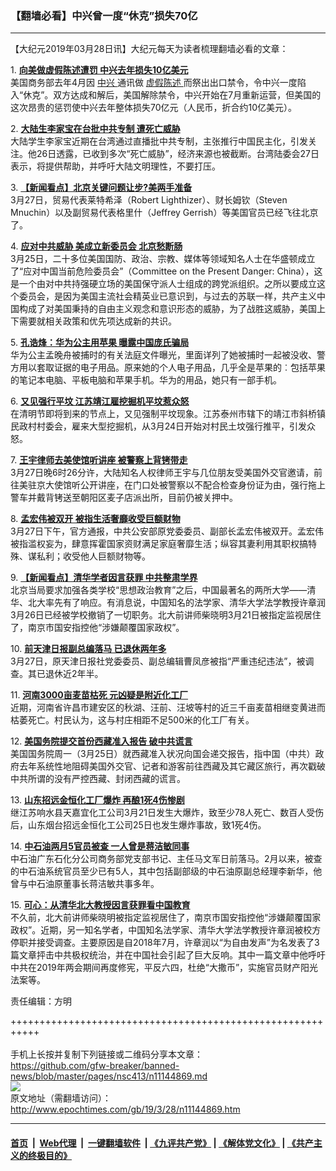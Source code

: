 ### 【翻墙必看】中兴曾一度“休克”损失70亿
------------------------

<p>
 【大纪元2019年03月28日讯】大纪元每天为读者梳理翻墙必看的文章：
</p>
<p>
 1.
 <b>
  <a href="http://www.epochtimes.com/gb/19/3/27/n11144356.htm" rel="noopener noreferrer" target="_blank">
   向美做虚假陈述遭罚 中兴去年损失10亿美元
  </a>
 </b>
 <br/>
 美国商务部去年4月因
 <a href="http://www.epochtimes.com/gb/tag/%E4%B8%AD%E5%85%B4.html">
  中兴
 </a>
 通讯做
 <a href="http://www.epochtimes.com/gb/tag/%E8%99%9A%E5%81%87%E9%99%88%E8%BF%B0.html">
  虚假陈述
 </a>
 而祭出出口禁令，令中兴一度陷入“休克”。双方达成和解后，美国解除禁令，中兴开始在7月重新运营，但美国的这次昂贵的惩罚使中兴去年整体损失70亿元（人民币，折合约10亿美元）。
</p>
<p>
 2.
 <b>
  <a href="http://www.epochtimes.com/gb/19/3/27/n11144195.htm" rel="noopener noreferrer" target="_blank">
   大陆生李家宝在台批中共专制 遭死亡威胁
  </a>
 </b>
 <br/>
 大陆学生李家宝近期在台湾通过直播批中共专制，主张推行中国民主化，引发关注。他26日透露，已收到多次“死亡威胁”，经济来源也被截断。台湾陆委会27日表示，将提供帮助，并呼吁大陆文明理性，不要打压。
</p>
<p>
 3.
 <b>
  <a href="http://www.epochtimes.com/gb/19/3/27/n11144291.htm" rel="noopener noreferrer" target="_blank">
   【新闻看点】北京关键问题让步?美两手准备
  </a>
 </b>
 <br/>
 3月27日，贸易代表莱特希泽（Robert Lighthizer）、财长姆钦（Steven Mnuchin）以及副贸易代表格里什（Jeffrey Gerrish）等美国官员已经飞往北京了。
</p>
<p>
 4.
 <b>
  <a href="http://www.epochtimes.com/gb/19/3/27/n11144460.htm" rel="noopener noreferrer" target="_blank">
   应对中共威胁 美成立新委员会 北京愁断肠
  </a>
 </b>
 <br/>
 3月25日，二十多位美国国防、政治、宗教、媒体等领域知名人士在华盛顿成立了“应对中国当前危险委员会”（Committee on the Present Danger: China），这是一个由对中共持强硬立场的美国保守派人士组成的跨党派组织。之所以要成立这个委员会，是因为美国主流社会精英业已意识到，与过去的苏联一样，共产主义中国构成了对美国秉持的自由主义观念和意识形态的威胁，为了战胜这威胁，美国上下需要就相关政策和优先项达成新的共识。
</p>
<p>
 5.
 <b>
  <a href="http://www.epochtimes.com/gb/19/3/27/n11144419.htm" rel="noopener noreferrer" target="_blank">
   孔诰烽：华为公主用苹果 曝露中国庞氏骗局
  </a>
 </b>
 <br/>
 华为公主孟晚舟被捕时的有关法庭文件曝光，里面详列了她被捕时一起被没收、警方用以套取证据的电子用品。原来她的个人电子用品，几乎全是苹果的︰包括苹果的笔记本电脑、平板电脑和苹果手机。华为的用品，她只有一部手机。
</p>
<p>
 6.
 <b>
  <a href="http://www.epochtimes.com/gb/19/3/27/n11144162.htm" rel="noopener noreferrer" target="_blank">
   又见强行平坟 江苏靖江雇挖掘机平坟惹众怒
  </a>
 </b>
 <br/>
 在清明节即将到来的节点上，又见强制平坟现象。江苏泰州市辖下的靖江市斜桥镇民政村村委会，雇来大型挖掘机，从3月24日开始对村民土坟强行推平，引发众怒。
</p>
<p>
 7.
 <b>
  <a href="http://www.epochtimes.com/gb/19/3/27/n11143893.htm" rel="noopener noreferrer" target="_blank">
   王宇律师去美使馆听讲座 被警察上背铐带走
  </a>
 </b>
 <br/>
 3月27日晚6时26分许，大陆知名人权律师王宇与几位朋友受美国外交官邀请，前往美驻京大使馆听公开讲座，在门口处被警察以不配合检查身份证为由，强行拖上警车并戴背铐送至朝阳区麦子店派出所，目前仍被关押中。
</p>
<p>
 8.
 <b>
  <a href="http://www.epochtimes.com/gb/19/3/27/n11143448.htm" rel="noopener noreferrer" target="_blank">
   孟宏伟被双开 被指生活奢靡收受巨额财物
  </a>
 </b>
 <br/>
 3月27日下午，官方通报，中共公安部原党委委员、副部长孟宏伟被双开。孟宏伟被指滥权妄为，肆意挥霍国家资财满足家庭奢靡生活；纵容其妻利用其职权搞特殊、谋私利；收受他人巨额财物等。
</p>
<p>
 9.
 <b>
  <a href="http://www.epochtimes.com/gb/19/3/27/n11143989.htm" rel="noopener noreferrer" target="_blank">
   【新闻看点】清华学者因言获罪 中共整肃学界
  </a>
 </b>
 <br/>
 北京当局要求加强各类学校“思想政治教育”之后，中国最著名的两所大学——清华、北大率先有了响应。有消息说，中国知名的法学家、清华大学法学教授许章润3月26日已经被学校撤销了一切职务。北大前讲师柴晓明3月21日被指定监视居住了，南京市国安指控他“涉嫌颠覆国家政权”。
</p>
<p>
 10.
 <b>
  <a href="http://www.epochtimes.com/gb/19/3/27/n11143071.htm" rel="noopener noreferrer" target="_blank">
   前天津日报副总编落马 已退休两年多
  </a>
 </b>
 <br/>
 3月27日，原天津日报社党委委员、副总编辑曹凤彦被指“严重违纪违法”，被调查。其已退休近2年半。
</p>
<p>
 11.
 <b>
  <a href="http://www.epochtimes.com/gb/19/3/27/n11142775.htm" rel="noopener noreferrer" target="_blank">
   河南3000亩麦苗枯死 元凶疑是附近化工厂
  </a>
 </b>
 <br/>
 近期，河南省许昌市建安区的秋湖、汪前、汪坡等村的近三千亩麦苗相继变黄进而枯萎死亡。村民认为，这与村庄相距不足500米的化工厂有关。
</p>
<p>
 12.
 <b>
  <a href="http://www.epochtimes.com/gb/19/3/27/n11144207.htm" rel="noopener noreferrer" target="_blank">
   美国务院提交首份西藏准入报告 破中共谎言
  </a>
 </b>
 <br/>
 美国国务院周一（3月25日）就西藏准入状况向国会递交报告，指中国（中共）政府去年系统性地阻碍美国外交官、记者和游客前往西藏及其它藏区旅行，再次戳破中共所谓的没有严控西藏、封闭西藏的谎言。
</p>
<p>
 13.
 <b>
  <a href="http://www.epochtimes.com/gb/19/3/27/n11143990.htm" rel="noopener noreferrer" target="_blank">
   山东招远金恒化工厂爆炸 再酿1死4伤惨剧
  </a>
 </b>
 <br/>
 继江苏响水县天嘉宜化工公司3月21日发生大爆炸，致至少78人死亡、数百人受伤后，山东烟台招远金恒化工公司25日也发生爆炸事故，致1死4伤。
</p>
<p>
 14.
 <b>
  <a href="http://www.epochtimes.com/gb/19/3/27/n11144423.htm" rel="noopener noreferrer" target="_blank">
   中石油两月5官员被查 一人曾是蒋洁敏同事
  </a>
 </b>
 <br/>
 中石油广东石化分公司商务部党支部书记、主任马文军日前落马。2月以来，被查的中石油系统官员至少已有5人，其中包括副部级的中石油原副总经理李新华，他曾与中石油原董事长蒋洁敏共事多年。
</p>
<p>
 15.
 <b>
  <a href="http://www.epochtimes.com/gb/19/3/27/n11144679.htm" rel="noopener noreferrer" target="_blank">
   可心：从清华北大教授因言获罪看中国教育
  </a>
 </b>
 <br/>
 不久前，北大前讲师柴晓明被指定监视居住了，南京市国安指控他“涉嫌颠覆国家政权”。近期，另一知名学者，中国知名法学家、清华大学法学教授许章润被校方停职并接受调查。主要原因是自2018年7月，许章润以“为自由发声”为名发表了3篇文章抨击中共极权统治，并在中国社会引起了巨大反响。其中一篇文章中他呼吁中共在2019年两会期间再度修宪，平反六四，杜绝“大撒币”，实施官员财产阳光法案等。
</p>
<p>
 责任编辑：方明
</p>

+++++++++++++++++++++++++++++++++++++++++++++++++++++++++++<br/><br/>
手机上长按并复制下列链接或二维码分享本文章：<br/>
https://github.com/gfw-breaker/banned-news/blob/master/pages/nsc413/n11144869.md <br/>
<a href='https://github.com/gfw-breaker/banned-news/blob/master/pages/nsc413/n11144869.md'><img src='https://github.com/gfw-breaker/banned-news/blob/master/pages/nsc413/n11144869.md.png'/></a> <br/>
原文地址（需翻墙访问）：http://www.epochtimes.com/gb/19/3/28/n11144869.htm


------------------------
#### [首页](https://github.com/gfw-breaker/banned-news/blob/master/README.md) &nbsp;|&nbsp; [Web代理](https://github.com/labour-camp/helloworld) &nbsp;|&nbsp; [一键翻墙软件](https://github.com/gfw-breaker/nogfw/blob/master/README.md) &nbsp;| [《九评共产党》](https://github.com/gfw-breaker/9ping.md/blob/master/README.md#九评之一评共产党是什么) | [《解体党文化》](https://github.com/gfw-breaker/jtdwh.md/blob/master/README.md) | [《共产主义的终极目的》](https://github.com/gfw-breaker/gczydzjmd.md/blob/master/README.md)

